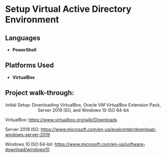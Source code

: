 # Setup Virtual Active Directory Environment

<h2>Languages</h2>

- <b>PowerShell</b> 

<h2>Platforms Used </h2>

- <b>VirtualBox</b>

<h2>Project walk-through:</h2>

<p align="center">
Initial Setup: Downloading VirtualBox, Oracle VM VirtualBox Extension Pack, Server 2019 ISO, and Windows 10 ISO 64-bit <br/>

VirtualBox: https://www.virtualbox.org/wiki/Downloads

Server 2019 ISO: https://www.microsoft.com/en-us/evalcenter/download-windows-server-2019

Windows 10 ISO 64-bit: https://www.microsoft.com/en-us/software-download/windows10
